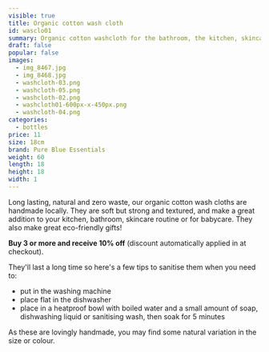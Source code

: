 ```yaml
---
visible: true
title: Organic cotton wash cloth
id: wasclo01
summary: Organic cotton washcloth for the bathroom, the kitchen, skincare or babycare
draft: false
popular: false
images:
  - img_8467.jpg
  - img_8468.jpg
  - washcloth-03.png
  - washcloth-05.png
  - washcloth-02.png
  - washcloth01-600px-x-450px.png
  - washcloth-04.png
categories:
  - bottles
price: 11
size: 18cm
brand: Pure Blue Essentials
weight: 60
length: 18
height: 18
width: 1
---
```

Long lasting, natural and zero waste, our organic cotton wash cloths are handmade locally. They are soft but strong and textured, and make a great addition to your kitchen, bathroom, skincare routine or for babycare.  They also make great eco-friendly gifts! 

**B﻿uy 3 or more and receive 10% off** (discount automatically applied in at checkout).

They'll last a long time so here's a few tips to sanitise them when you need to:
- put in the washing machine
- place flat in the dishwasher 
- place in a heatproof bowl with boiled water and a small amount of soap, dishwashing liquid or sanitising wash, then soak for 5 minutes 

A﻿s these are lovingly handmade, you may find some natural variation in the size or colour.
